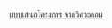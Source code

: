 [แบบเสนอโครงการ จากวิศวะคอม](https://drive.google.com/drive/u/1/folders/1cTb69QK-9cRfcOkVZJ3RmnREIO9uhX2M)